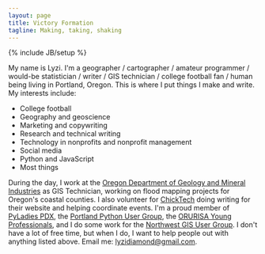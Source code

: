 ```yaml
---
layout: page
title: Victory Formation
tagline: Making, taking, shaking
---
```

{% include JB/setup %}

My name is Lyzi. I'm a geographer / cartographer / amateur programmer / would-be statistician / writer / GIS technician / college football fan / human being living in Portland, Oregon. This is where I put things I make and write. My interests include:

* College football
* Geography and geoscience
* Marketing and copywriting
* Research and technical writing
* Technology in nonprofits and nonprofit management
* Social media
* Python and JavaScript
* Most things

During the day, I work at the [Oregon Department of Geology and Mineral Industries](http://oregongeology.org) as  GIS Technician, working on flood mapping projects for Oregon's coastal counties. I also volunteer for [ChickTech](http://chicketch.org) doing writing for their website and helping coordinate events. I'm a proud member of [PyLadies PDX](http://www.meetup.com/PyLadies-PDX/), the [Portland Python User Group](http://www.meetup.com/pdxpython), the [ORURISA Young Professionals](http://www.orurisa.org/ORURISAYP), and I do some work for the [Northwest GIS User Group](http://www.nwgis.org/). I don't have a lot of free time, but when I do, I want to help people out with anything listed above. Email  me: <lyzidiamond@gmail.com>.

<!---## Current Projects

Right now, I'm working on learning Django, Python, JavaScript, HTML, and marrying all these things with college football. Updates on any and all of these things can be found in these here posts:

<ul class="posts">
  {% for post in site.posts %}
    <li><span>{{ post.date | date_to_string }}</span> &raquo; <a href="{{ BASE_PATH }}{{ post.url }}">{{ post.title }}</a></li>
  {% endfor %}
</ul> -->


